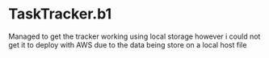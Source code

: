 # TaskTracker.b1
Managed to get the tracker working using local storage however i could not get it to deploy with AWS due to the data being store on a local host file
